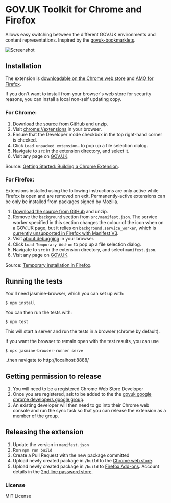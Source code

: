 # GOV.UK Toolkit for Chrome and Firefox

Allows easy switching between the different GOV.UK environments and content representations. Inspired by the [govuk-bookmarklets](https://github.com/dsingleton/govuk-bookmarklets).

![Screenshot](docs/screenshots.gif)

## Installation

The extension is [downloadable on the Chrome web store](https://chrome.google.com/webstore/detail/govuk-toolkit/dclfaikcemljbaoagjnedmlppnbiljen) and [AMO for Firefox](https://addons.mozilla.org/en-GB/firefox/addon/govuk-browser-extension-ff/).

If you don't want to install from your browser's web store for security reasons, you can install a local non-self updating copy.

### For Chrome:

1. [Download the source from GitHub](https://github.com/alphagov/govuk-browser-extension/archive/main.zip) and unzip.
2. Visit [chrome://extensions](chrome://extensions) in your browser.
3. Ensure that the Developer mode checkbox in the top right-hand corner is checked.
4. Click `Load unpacked extension…` to pop up a file selection dialog.
5. Navigate to `src` in the extension directory, and select it.
6. Visit any page on [GOV.UK](https://www.gov.uk).

Source: [Getting Started: Building a Chrome Extension](https://developer.chrome.com/extensions/getstarted#unpacked).

### For Firefox:

Extensions installed using the following instructions are only active while Firefox
is open and are removed on exit. Permanently-active extensions can be only be
installed from packages signed by Mozilla.

1. [Download the source from GitHub](https://github.com/alphagov/govuk-browser-extension/archive/master.zip) and unzip.
2. Remove the `background` section from `src/manifest.json`. The service worker specified in this section changes the colour of the icon when on a GOV.UK page, but it relies on `background.service_worker`, which is [currently unsupported in Firefox with Manifest V3](https://bugzilla.mozilla.org/show_bug.cgi?id=1573659).
3. Visit [about:debugging](about:debugging) in your browser.
4. Click `Load Temporary Add-on` to pop up a file selection dialog.
5. Navigate to `src` in the extension directory, and select `manifest.json`.
6. Visit any page on [GOV.UK](https://www.gov.uk).

Source: [Temporary installation in Firefox](https://developer.mozilla.org/en-US/Add-ons/WebExtensions/Temporary_Installation_in_Firefox).

## Running the tests

You'll need jasmine-browser, which you can set up with:

```
$ npm install
```

You can then run the tests with:

```
$ npm test
```

This will start a server and run the tests in a browser (chrome by default).

If you want the browser to remain open with the test results, you can use

```
$ npx jasmine-browser-runner serve
```

..then navigate to http://localhost:8888/

## Getting permission to release
1. You will need to be a registered Chrome Web Store Developer
2. Once you are registered, ask to be added to the the [govuk google chrome developers google group](https://groups.google.com/a/digital.cabinet-office.gov.uk/g/google-chrome-developers).
3. An existing developer will then need to go into their Chrome web console and run the sync task so that you can release the extension as a member of the group.


## Releasing the extension

1. Update the version in `manifest.json`
2. Run `npm run build`
3. Create a Pull Request with the new package committed
4. Upload newly created package in `/build` to the [Chrome web store](https://chrome.google.com/webstore/devconsole/06b3913d-07a7-479e-94aa-05bb5b3cd44d/dclfaikcemljbaoagjnedmlppnbiljen/edit/package).
5. Upload newly created package in `/build` to [Firefox Add-ons](https://addons.mozilla.org/en-US/developers/addon/govuk-browser-extension-ff/versions/submit/). Account details in the [2nd line password store](https://github.com/alphagov/govuk-secrets/tree/master/pass/2ndline/firefox/add-ons).

### License

MIT License
